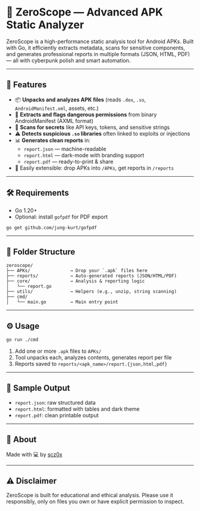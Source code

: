 # 🧠 ZeroScope — Advanced APK Static Analyzer

ZeroScope is a high-performance static analysis tool for Android APKs. Built with Go, it efficiently extracts metadata, scans for sensitive components, and generates professional reports in multiple formats (JSON, HTML, PDF) — all with cyberpunk polish and smart automation.

---

## 🚀 Features

- 📦 **Unpacks and analyzes APK files** (reads `.dex`, `.so`, `AndroidManifest.xml`, assets, etc.)
- 🔐 **Extracts and flags dangerous permissions** from binary AndroidManifest (AXML format)
- 🧬 **Scans for secrets** like API keys, tokens, and sensitive strings
- ⚠️ **Detects suspicious `.so` libraries** often linked to exploits or injections
- 📊 **Generates clean reports** in:
  - `report.json` — machine-readable
  - `report.html` — dark-mode with branding support
  - `report.pdf` — ready-to-print & share
- 🔧 Easily extensible: drop APKs into `/APKs`, get reports in `/reports`

---

## 🛠️ Requirements

- Go 1.20+
- Optional: install `gofpdf` for PDF export

```bash
go get github.com/jung-kurt/gofpdf
```

---

## 📁 Folder Structure

```
zeroscope/
├── APKs/               → Drop your `.apk` files here
├── reports/            → Auto-generated reports (JSON/HTML/PDF)
├── core/               → Analysis & reporting logic
│   └── report.go
├── utils/              → Helpers (e.g., unzip, string scanning)
├── cmd/
│   └── main.go         → Main entry point
```

---

## ⚙️ Usage

```bash
go run ./cmd
```

1. Add one or more `.apk` files to `APKs/`
2. Tool unpacks each, analyzes contents, generates report per file
3. Reports saved to `reports/<apk_name>/report.{json,html,pdf}`

---

## 📄 Sample Output

- `report.json`: raw structured data
- `report.html`: formatted with tables and dark theme
- `report.pdf`: clean printable output 

---

## 📡 About

Made with 💻 by [scz0x](https://t.me/SCZ0X_CH)  

---

## ⚠️ Disclaimer

ZeroScope is built for educational and ethical analysis. Please use it responsibly, only on files you own or have explicit permission to inspect.